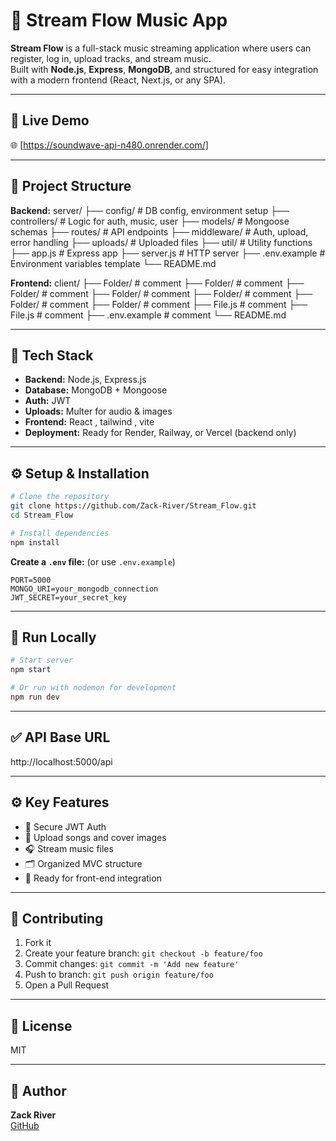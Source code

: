     
# 🎵 Stream Flow Music App

**Stream Flow** is a full-stack music streaming application where users can register, log in, upload tracks, and stream music.  
Built with **Node.js**, **Express**, **MongoDB**, and structured for easy integration with a modern frontend (React, Next.js, or any SPA).

---

## 🚀 Live Demo

🌐 [https://soundwave-api-n480.onrender.com/]

---

## 📂 Project Structure
**Backend:**
server/
├── config/         # DB config, environment setup
├── controllers/    # Logic for auth, music, user
├── models/         # Mongoose schemas
├── routes/         # API endpoints
├── middleware/     # Auth, upload, error handling
├── uploads/        # Uploaded files
├── util/           # Utility functions
├── app.js          # Express app
├── server.js       # HTTP server
├── .env.example    # Environment variables template
└── README.md

**Frontend:**
client/
├── Folder/          # comment
├── Folder/          # comment
├── Folder/          # comment
├── Folder/          # comment
├── Folder/          # comment
├── Folder/          # comment
├── Folder/          # comment
├── File.js          # comment
├── File.js          # comment
├── .env.example     # comment
└── README.md

---

## 🧩 Tech Stack

- **Backend:** Node.js, Express.js
- **Database:** MongoDB + Mongoose
- **Auth:** JWT
- **Uploads:** Multer for audio & images
- **Frontend:** React , tailwind , vite
- **Deployment:** Ready for Render, Railway, or Vercel (backend only)

---

## ⚙️ Setup & Installation

```bash
# Clone the repository
git clone https://github.com/Zack-River/Stream_Flow.git
cd Stream_Flow

# Install dependencies
npm install
```

**Create a `.env` file:** (or use `.env.example`)

```env
PORT=5000
MONGO_URI=your_mongodb_connection
JWT_SECRET=your_secret_key
```

---

## 🏃 Run Locally

```bash
# Start server
npm start

# Or run with nodemon for development
npm run dev
```

---

## ✅ API Base URL

http://localhost:5000/api

---

## ⚙️ Key Features

- 🔑 Secure JWT Auth
- 📁 Upload songs and cover images
- 🎧 Stream music files
- 🗂️ Organized MVC structure
- 🔗 Ready for front-end integration

---

## 🤝 Contributing

1. Fork it
2. Create your feature branch: `git checkout -b feature/foo`
3. Commit changes: `git commit -m 'Add new feature'`
4. Push to branch: `git push origin feature/foo`
5. Open a Pull Request

---

## 📝 License

MIT

---

## 👋 Author

**Zack River**  
[GitHub](https://github.com/Zack-River)
